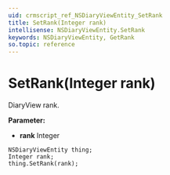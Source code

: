 ```yaml
---
uid: crmscript_ref_NSDiaryViewEntity_SetRank
title: SetRank(Integer rank)
intellisense: NSDiaryViewEntity.SetRank
keywords: NSDiaryViewEntity, GetRank
so.topic: reference
---
```


# SetRank(Integer rank)

DiaryView rank.

**Parameter:** 
 - **rank** Integer

```crmscript
NSDiaryViewEntity thing;
Integer rank;
thing.SetRank(rank);
```


